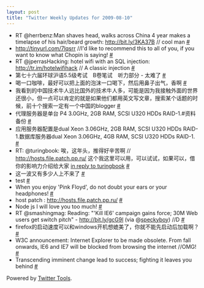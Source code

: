 ```yaml
---
layout: post
title: "Twitter Weekly Updates for 2009-08-10"
---
```


<ul class="aktt_tweet_digest">
	<li>RT @herrbenz:Man shaves head, walks across China 4 year makes a timelapse of his hair/beard growth: <a href="http://bit.ly/3KA37B" rel="nofollow">http://bit.ly/3KA37B</a> // cool man <a href="http://twitter.com/Joshua_C/statuses/3235410472">#</a></li>
	<li><a href="http://tinyurl.com/7lqsrr" rel="nofollow">http://tinyurl.com/7lqsrr</a> //I&#39;d like to recommend this to all of you, if you want to know what Chopin is saying! <a href="http://twitter.com/Joshua_C/statuses/3224364793">#</a></li>
	<li>RT @jperrasHacking: hotel wifi with an SQL injection: <a href="http://tr.im/hotelwifihack" rel="nofollow">http://tr.im/hotelwifihack</a> // A classic injection <a href="http://twitter.com/Joshua_C/statuses/3217467531">#</a></li>
	<li>第七十六届环球沪语5.5级考试　B卷笔试　听力部分 - 太难了 <a href="http://twitter.com/Joshua_C/statuses/3207091265">#</a></li>
	<li>喝一口咖啡，最好可以把上面的泡沫一口喝下，然后用鼻子出气，香啊 <a href="http://twitter.com/Joshua_C/statuses/3204280323">#</a></li>
	<li>我看到的中国技术牛人远比国外的技术牛人多，可能是因为我接触外面的世界还很小，但一点可以肯定的就是如果他们都用英文写文章，搜索某个话题的时候，前十个搜索一定有一个中国的blogger <a href="http://twitter.com/Joshua_C/statuses/3191150842">#</a></li>
	<li>代理服务器是单台 P4 3.0GHz, 2GB RAM, SCSI U320 HDDs RAID-1.#资料备份 <a href="http://twitter.com/Joshua_C/statuses/3187719259">#</a></li>
	<li>应用服务器配置是dual Xeon 3.06GHz, 2GB RAM, SCSI U320 HDDs RAID-1.数据库服务器dual Xeon 3.06GHz, 4GB RAM, SCSI U320 HDDs RAID-1. <a href="http://twitter.com/Joshua_C/statuses/3187713636">#</a></li>
	<li>RT: @turingbook: 唉，这年头，推得好辛苦啊 // <a href="http://hosts.file.patch.pp.ru/" rel="nofollow">http://hosts.file.patch.pp.ru/</a> 这个我这里可以用，可以试试，如果可以，借你的影响力介绍给大家 <a href="http://twitter.com/turingbook/statuses/3176001226">in reply to turingbook</a> <a href="http://twitter.com/Joshua_C/statuses/3176087704">#</a></li>
	<li>这一波又有多少人上不来了 <a href="http://twitter.com/Joshua_C/statuses/3175944696">#</a></li>
	<li>test <a href="http://twitter.com/Joshua_C/statuses/3175845825">#</a></li>
	<li>When you enjoy &#39;Pink Floyd&#39;, do not doubt your ears or your headphones! <a href="http://twitter.com/Joshua_C/statuses/3172566732">#</a></li>
	<li>host patch : <a href="http://hosts.file.patch.pp.ru/" rel="nofollow">http://hosts.file.patch.pp.ru/</a> <a href="http://twitter.com/Joshua_C/statuses/3171805359">#</a></li>
	<li>Node js I will love you too much! <a href="http://twitter.com/Joshua_C/statuses/3171787916">#</a></li>
	<li>RT @smashingmag: Reading: &quot;&#39;Kill IE6&#39; campaign gains force; 30M Web users get switch pitch&quot; - <a href="http://bit.ly/gcG9l" rel="nofollow">http://bit.ly/gcG9l</a> (via @<a href="http://twitter.com/speckyboy">speckyboy</a>) //D <a href="http://twitter.com/Joshua_C/statuses/3165803632">#</a></li>
	<li>firefox的启动速度可以和windows开机想媲美了，你就不能先启动后加载啊？ <a href="http://twitter.com/Joshua_C/statuses/3165683541">#</a></li>
	<li>W3C announcement: Internet Explorer to be made obsolete. From fall onwards, IE6 and IE7 will be blocked from browsing the internet //OMG! <a href="http://twitter.com/Joshua_C/statuses/3124952561">#</a></li>
	<li>Transcending imminent change lead to success; fighting it leaves you behind <a href="http://twitter.com/Joshua_C/statuses/3123974259">#</a></li>
</ul>
<p class="aktt_credit">Powered by <a href="http://alexking.org/projects/wordpress">Twitter Tools</a>.</p>